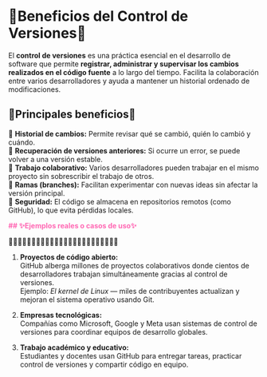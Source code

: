 # 🌸Beneficios del Control de Versiones🌸

El **control de versiones** es una práctica esencial en el desarrollo de software que permite **registrar, administrar y supervisar los cambios realizados en el código fuente** a lo largo del tiempo. Facilita la colaboración entre varios desarrolladores y ayuda a mantener un historial ordenado de modificaciones.

## 🎀Principales beneficios🎀

📌 **Historial de cambios:** Permite revisar qué se cambió, quién lo cambió y cuándo.  
📌 **Recuperación de versiones anteriores:** Si ocurre un error, se puede volver a una versión estable.  
📌 **Trabajo colaborativo:** Varios desarrolladores pueden trabajar en el mismo proyecto sin sobrescribir el trabajo de otros.  
📌 **Ramas (branches):** Facilitan experimentar con nuevas ideas sin afectar la versión principal.  
📌 **Seguridad:** El código se almacena en repositorios remotos (como GitHub), lo que evita pérdidas locales.

<p style="color:hotpink; font-weight:bold;">## ✨Ejemplos reales o casos de uso✨</p>

🌸🌸🌸🌸🌸🌸🌸🌸🌸🌸🌸🌸🌸🌸🌸🌸🌸🌸🌸🌸🌸🌸🌸🌸

1. **Proyectos de código abierto:**  
   GitHub alberga millones de proyectos colaborativos donde cientos de desarrolladores trabajan simultáneamente gracias al control de versiones.  
   Ejemplo: *El kernel de Linux* — miles de contribuyentes actualizan y mejoran el sistema operativo usando Git.

2. **Empresas tecnológicas:**  
   Compañías como Microsoft, Google y Meta usan sistemas de control de versiones para coordinar equipos de desarrollo globales.

3. **Trabajo académico y educativo:**  
   Estudiantes y docentes usan GitHub para entregar tareas, practicar control de versiones y compartir código en equipo.
